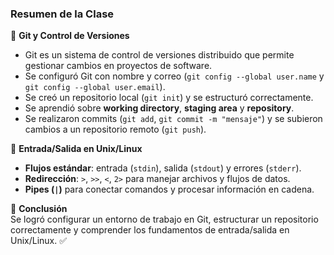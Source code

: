 ### **Resumen de la Clase**  

📌 **Git y Control de Versiones**  
- Git es un sistema de control de versiones distribuido que permite gestionar cambios en proyectos de software.  
- Se configuró Git con nombre y correo (`git config --global user.name` y `git config --global user.email`).  
- Se creó un repositorio local (`git init`) y se estructuró correctamente.  
- Se aprendió sobre **working directory**, **staging area** y **repository**.  
- Se realizaron commits (`git add`, `git commit -m "mensaje"`) y se subieron cambios a un repositorio remoto (`git push`).  

📌 **Entrada/Salida en Unix/Linux**  
- **Flujos estándar**: entrada (`stdin`), salida (`stdout`) y errores (`stderr`).  
- **Redirección**: `>`, `>>`, `<`, `2>` para manejar archivos y flujos de datos.  
- **Pipes (`|`)** para conectar comandos y procesar información en cadena.  

📌 **Conclusión**  
Se logró configurar un entorno de trabajo en Git, estructurar un repositorio correctamente y comprender los fundamentos de entrada/salida en Unix/Linux. ✅